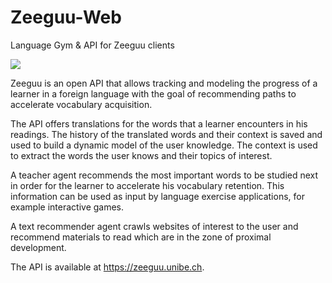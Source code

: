 # Zeeguu-Web
Language Gym &amp; API for Zeeguu clients 

[<img src="https://travis-ci.org/mircealungu/Zeeguu-API.svg?branch=master">](https://travis-ci.org/mircealungu/Zeeguu-Web/builds)

Zeeguu is an open API that allows tracking and modeling the progress of a learner in a foreign language with the goal of recommending paths to accelerate vocabulary acquisition.

The API offers translations for the words that a learner encounters in his readings. The history of the translated words and their context is saved and used to build a dynamic model of the user knowledge. The context is used to extract the words the user knows and their topics of interest.

A teacher agent recommends the most important words to be studied next in order for the learner to accelerate his vocabulary retention. This information can be used as input by language exercise applications, for example interactive games.

A text recommender agent crawls websites of interest to the user and recommend materials to read which are in the zone of proximal development.

The API is available at https://zeeguu.unibe.ch.

